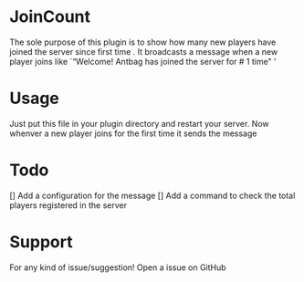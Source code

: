 # JoinCount

The sole purpose of this plugin is to show how many new players have joined the server  since first time . It broadcasts a message when a new player joins like `“Welcome! Antbag has joined the server for # 1 time" ’

# Usage

Just put this file in your plugin directory and restart your server. Now whenver a new player joins for the first time it sends the message

# Todo
[] Add a configuration for the message
[] Add a command to check the total players registered in the server

# Support
For any kind of issue/suggestion! Open a issue on GitHub
